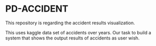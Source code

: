# PD-ACCIDENT
This repository is regarding the accident results visualization. 


This uses kaggle data set of accidents over years. Our task to build a system that shows the output results of accidents as user wish.
